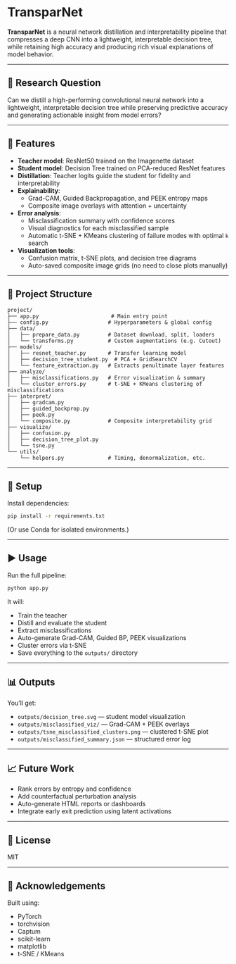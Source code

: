 # TransparNet

**TransparNet** is a neural network distillation and interpretability pipeline that compresses a deep CNN into a lightweight, interpretable decision tree, while retaining high accuracy and producing rich visual explanations of model behavior.

---

## 🧠 Research Question

Can we distill a high-performing convolutional neural network into a lightweight, interpretable decision tree while preserving predictive accuracy and generating actionable insight from model errors?

---

## 🚀 Features

- **Teacher model**: ResNet50 trained on the Imagenette dataset
- **Student model**: Decision Tree trained on PCA-reduced ResNet features
- **Distillation**: Teacher logits guide the student for fidelity and interpretability
- **Explainability**:
  - Grad-CAM, Guided Backpropagation, and PEEK entropy maps
  - Composite image overlays with attention + uncertainty
- **Error analysis**:
  - Misclassification summary with confidence scores
  - Visual diagnostics for each misclassified sample
  - Automatic t-SNE + KMeans clustering of failure modes with optimal `k` search
- **Visualization tools**:
  - Confusion matrix, t-SNE plots, and decision tree diagrams
  - Auto-saved composite image grids (no need to close plots manually)

---

## 📂 Project Structure

```
project/
├── app.py                       # Main entry point
├── config.py                   # Hyperparameters & global config
├── data/
│   ├── prepare_data.py         # Dataset download, split, loaders
│   └── transforms.py           # Custom augmentations (e.g. Cutout)
├── models/
│   ├── resnet_teacher.py       # Transfer learning model
│   ├── decision_tree_student.py  # PCA + GridSearchCV
│   └── feature_extraction.py   # Extracts penultimate layer features
├── analyze/
│   ├── misclassifications.py   # Error visualization & summary
│   └── cluster_errors.py       # t-SNE + KMeans clustering of misclassifications
├── interpret/
│   ├── gradcam.py
│   ├── guided_backprop.py
│   ├── peek.py
│   └── composite.py            # Composite interpretability grid
├── visualize/
│   ├── confusion.py
│   ├── decision_tree_plot.py
│   └── tsne.py
└── utils/
    └── helpers.py              # Timing, denormalization, etc.
```

---

## 🧪 Setup

Install dependencies:

```bash
pip install -r requirements.txt
```

(Or use Conda for isolated environments.)

---

## ▶️ Usage

Run the full pipeline:

```bash
python app.py
```

It will:
- Train the teacher
- Distill and evaluate the student
- Extract misclassifications
- Auto-generate Grad-CAM, Guided BP, PEEK visualizations
- Cluster errors via t-SNE
- Save everything to the `outputs/` directory

---

## 📊 Outputs

You’ll get:
- `outputs/decision_tree.svg` — student model visualization
- `outputs/misclassified_viz/` — Grad-CAM + PEEK overlays
- `outputs/tsne_misclassified_clusters.png` — clustered t-SNE plot
- `outputs/misclassified_summary.json` — structured error log

---

## 📈 Future Work

- Rank errors by entropy and confidence
- Add counterfactual perturbation analysis
- Auto-generate HTML reports or dashboards
- Integrate early exit prediction using latent activations

---

## 📄 License

MIT

---

## 🤝 Acknowledgements

Built using:
- PyTorch
- torchvision
- Captum
- scikit-learn
- matplotlib
- t-SNE / KMeans